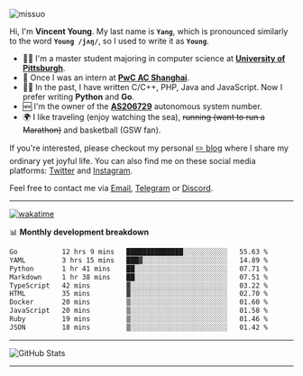 <p align="left"> <img src="https://komarev.com/ghpvc/?username=missuo&label=Profile%20views&color=0e75b6&style=flat" alt="missuo" /> </p>


Hi, I'm **Vincent Young**. My last name is **`Yang`**, which is pronounced similarly to the word **`Young /jʌŋ/`**, so I used to write it as **`Young`**. 

-  👨‍🎓 I'm a master student majoring in computer science at [**University of Pittsburgh**](https://www.pitt.edu).
-  💼 Once I was an intern at **[PwC AC Shanghai](https://www.linkedin.com/company/pwc-ac-shanghai/)**.
-  👨‍💻 In the past, I have written C/C++, PHP, Java and JavaScript. Now I prefer writing **Python** and **Go**.
-  🆕 I'm the owner of the **[AS206729](https://bgp.tools/AS206729)** autonomous system number.
-  🌍 I like traveling (enjoy watching the sea), ~~running (want to run a Marathon)~~ and basketball (GSW fan).

If you're interested, please checkout my personal [✏️ blog](https://missuo.me/) where I share my ordinary yet joyful life. You can also find me on these social media platforms: [Twitter](https://twitter.com/m1ssuo) and [Instagram](https://www.instagram.com/m1ssuo).

Feel free to contact me via <a href="mailto:i@yyt.moe">Email</a>, [Telegram](https://t.me/missuo) or [Discord](https://discordapp.com/users/missuo#7448).

-------

[![wakatime](https://wakatime.com/badge/user/c13cd961-40ca-417a-afb6-1f9ea8ac295c.svg)](https://wakatime.com/@missuo)

📊 **Monthly development breakdown**
<!--START_SECTION:waka-->

```txt
Go           12 hrs 9 mins   ██████████████░░░░░░░░░░░   55.63 %
YAML         3 hrs 15 mins   ███▓░░░░░░░░░░░░░░░░░░░░░   14.89 %
Python       1 hr 41 mins    ██░░░░░░░░░░░░░░░░░░░░░░░   07.71 %
Markdown     1 hr 38 mins    ██░░░░░░░░░░░░░░░░░░░░░░░   07.51 %
TypeScript   42 mins         ▓░░░░░░░░░░░░░░░░░░░░░░░░   03.22 %
HTML         35 mins         ▓░░░░░░░░░░░░░░░░░░░░░░░░   02.70 %
Docker       20 mins         ▒░░░░░░░░░░░░░░░░░░░░░░░░   01.60 %
JavaScript   20 mins         ▒░░░░░░░░░░░░░░░░░░░░░░░░   01.58 %
Ruby         19 mins         ▒░░░░░░░░░░░░░░░░░░░░░░░░   01.46 %
JSON         18 mins         ▒░░░░░░░░░░░░░░░░░░░░░░░░   01.42 %
```

<!--END_SECTION:waka-->

-------

![GitHub Stats](https://github-readme-stats-opal-alpha-76.vercel.app/api?username=missuo&show_icons=true&theme=transparent)

-------

